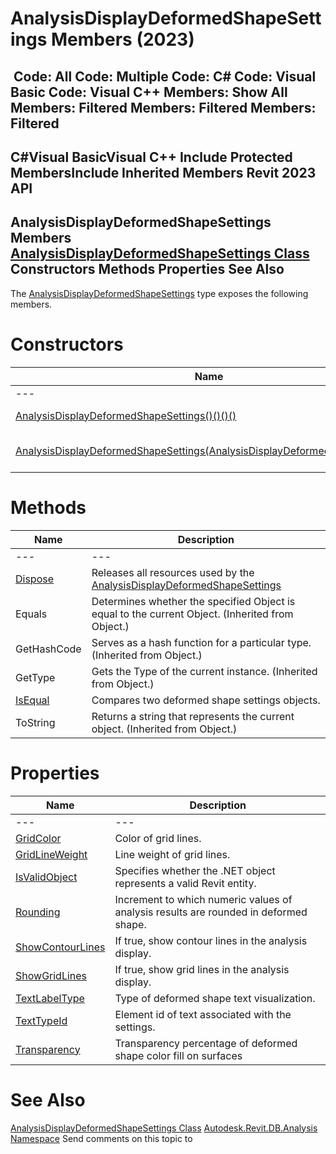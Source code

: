 # AnalysisDisplayDeformedShapeSettings Members (2023)

﻿
 Code: All Code: Multiple Code: C# Code: Visual Basic Code: Visual C++  Members: Show All Members: Filtered Members: Filtered Members: Filtered   
---  
C#Visual BasicVisual C++
Include Protected MembersInclude Inherited Members
Revit 2023 API  
---  
AnalysisDisplayDeformedShapeSettings Members  
[AnalysisDisplayDeformedShapeSettings Class](2d0041c8-1cb8-354f-678f-5719797c76fc.md "AnalysisDisplayDeformedShapeSettings Class") Constructors Methods Properties See Also  
---  
The [AnalysisDisplayDeformedShapeSettings](2d0041c8-1cb8-354f-678f-5719797c76fc.md "AnalysisDisplayDeformedShapeSettings Class") type exposes the following members.
# Constructors
| Name | Description |
| --- | --- |
| --- | --- | --- |
| [AnalysisDisplayDeformedShapeSettings()()()()](28b0dae2-8ce7-4164-2c23-2cc182daca51.md "AnalysisDisplayDeformedShapeSettings Constructor") | Constructs a default instance of deformed shape settings. |
| [AnalysisDisplayDeformedShapeSettings(AnalysisDisplayDeformedShapeSettings)](1baf393c-26f6-74d2-06e0-25ffce8335fb.md "AnalysisDisplayDeformedShapeSettings Constructor \(AnalysisDisplayDeformedShapeSettings\)") | Constructs a new copy of the input AnalysisDisplayDeformedShapeSettings object. |

# Methods
| Name | Description |
| --- | --- |
| --- | --- | --- |
| [Dispose](10300ea9-4837-87ea-c96f-ab8e871a2020.md "Dispose Method") | Releases all resources used by the [AnalysisDisplayDeformedShapeSettings](2d0041c8-1cb8-354f-678f-5719797c76fc.md "AnalysisDisplayDeformedShapeSettings Class") |
| Equals | Determines whether the specified Object is equal to the current Object. (Inherited from Object.) |
| GetHashCode | Serves as a hash function for a particular type.  (Inherited from Object.) |
| GetType | Gets the Type of the current instance. (Inherited from Object.) |
| [IsEqual](1809423b-1763-bfc5-0cb6-f25411c95274.md "IsEqual Method") | Compares two deformed shape settings objects. |
| ToString | Returns a string that represents the current object. (Inherited from Object.) |

# Properties
| Name | Description |
| --- | --- |
| --- | --- | --- |
| [GridColor](2cb8e9c3-6328-b4d9-22e0-01b54dd7bdaa.md "GridColor Property") | Color of grid lines. |
| [GridLineWeight](4ada17a6-d26b-858b-050e-47285e2b1eff.md "GridLineWeight Property") | Line weight of grid lines. |
| [IsValidObject](78556c0e-028d-a01f-2479-e64837eaee39.md "IsValidObject Property") | Specifies whether the .NET object represents a valid Revit entity. |
| [Rounding](68af99e0-baee-d77a-b4da-576d1bd0648c.md "Rounding Property") | Increment to which numeric values of analysis results are rounded in deformed shape. |
| [ShowContourLines](7f575469-873e-b8ce-3f37-0ade104e3e32.md "ShowContourLines Property") | If true, show contour lines in the analysis display. |
| [ShowGridLines](64a5e8a6-edec-a530-4c32-b6d840ddfd52.md "ShowGridLines Property") | If true, show grid lines in the analysis display. |
| [TextLabelType](fe768c86-d9d8-c56b-b2d2-38affa6da193.md "TextLabelType Property") | Type of deformed shape text visualization. |
| [TextTypeId](a2dd6e73-dfc6-3e6c-d3a2-bfbb1b903fa3.md "TextTypeId Property") | Element id of text associated with the settings. |
| [Transparency](4be37b9f-d5e8-afb2-0910-dd6a398e7f67.md "Transparency Property") | Transparency percentage of deformed shape color fill on surfaces |

# See Also
[AnalysisDisplayDeformedShapeSettings Class](2d0041c8-1cb8-354f-678f-5719797c76fc.md "AnalysisDisplayDeformedShapeSettings Class")
[Autodesk.Revit.DB.Analysis Namespace](958e2e12-587d-f188-5d7b-f13d7dbfdf48.md "Autodesk.Revit.DB.Analysis Namespace")
Send comments on this topic to 